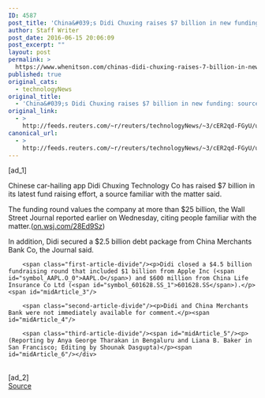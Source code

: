 ```yaml
---
ID: 4587
post_title: 'China&#039;s Didi Chuxing raises $7 billion in new funding: source'
author: Staff Writer
post_date: 2016-06-15 20:06:09
post_excerpt: ""
layout: post
permalink: >
  https://www.whenitson.com/chinas-didi-chuxing-raises-7-billion-in-new-funding-source/
published: true
original_cats:
  - technologyNews
original_title:
  - 'China&#039;s Didi Chuxing raises $7 billion in new funding: source'
original_link:
  - >
    http://feeds.reuters.com/~r/reuters/technologyNews/~3/cER2qd-FGyU/us-didi-chuxing-fundraising-idUSKCN0Z123G
canonical_url:
  - >
    http://feeds.reuters.com/~r/reuters/technologyNews/~3/cER2qd-FGyU/us-didi-chuxing-fundraising-idUSKCN0Z123G
---
```

 [ad_1]
<br><div id="articleText">
<span id="midArticle_start"/>

<span class="focusParagraph" readability="4"><p><span class="articleLocatio&lt;/span&gt;n">Chinese car-hailing app Didi Chuxing Technology Co has raised $7 billion in its latest fund raising effort, a source familiar with the matter said.</span></p></span><span id="midArticle_0"/><p>The funding round values the company at more than $25 billion, the Wall Street Journal reported earlier on Wednesday, citing people familiar with the matter.(<a href="http://on.wsj.com/28Ed9Sz">on.wsj.com/28Ed9Sz</a>)</p><span id="midArticle_1"/><p>In addition, Didi secured a $2.5 billion debt package from China Merchants Bank Co, the Journal said.</p><span id="midArticle_2"/>
        
        <span class="first-article-divide"/><p>Didi closed a $4.5 billion fundraising round that included $1 billion from Apple Inc (<span id="symbol_AAPL.O_0">AAPL.O</span>) and $600 million from China Life Insurance Co Ltd (<span id="symbol_601628.SS_1">601628.SS</span>).</p><span id="midArticle_3"/>
        
        <span class="second-article-divide"/><p>Didi and China Merchants Bank were not immediately available for comment.</p><span id="midArticle_4"/>
        
        <span class="third-article-divide"/><span id="midArticle_5"/><p> (Reporting by Anya George Tharakan in Bengaluru and Liana B. Baker in San Francisco; Editing by Shounak Dasgupta)</p><span id="midArticle_6"/></div>
<br>[ad_2]
<br><a href="http://feeds.reuters.com/~r/reuters/technologyNews/~3/cER2qd-FGyU/us-didi-chuxing-fundraising-idUSKCN0Z123G">Source </a>